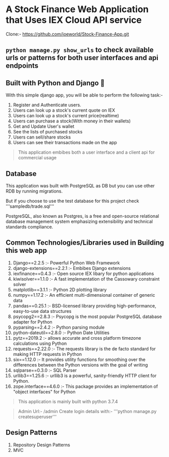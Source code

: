 # A Stock Finance Web Application that Uses IEX Cloud API service

Clone:- https://github.com/joeworld/Stock-Finance-App.git

## ```python manage.py show_urls``` to check available urls or patterns for both user interfaces and api endpoints

## Built with Python and Django :sparkling_heart:

With this simple django app, you will be able to perform the following task:-

1. Register and Authenticate users.
2. Users can look up a stock's current quote on IEX
3. Users can look up a stock's current price(realtime)
4. Users can purchase a stock(With money in their wallets)
5. Get and Update User's wallet
6. See the lists of purchased stocks
7. Users can sell/share stocks
8. Users can see their transactions made on the app

> This application embibes both a user interface and a client api for commercial usage

## Database

This application was built with PostgreSQL as DB but you can use other RDB by running migrations.

But if you choose to use the test database for this project check '''sampledb/trade.sql'''

PostgreSQL, also known as Postgres, is a free and open-source relational database management system emphasizing extensibility and technical standards compliance.

## Common Technologies/Libraries used in Building this web app

1. Django==2.2.5 :- Powerful Python Web Framework
2. django-extensions==2.2.1 :- Embibes Django extensions
3. iexfinance==0.4.3 :- Open source IEX libary for python applications
4. kiwisolver==1.1.0 :- A fast implementation of the Cassowary constraint solver
5. matplotlib==3.1.1 :- Python 2D plotting library
6. numpy==1.17.2 :- An efficient multi-dimensional container of generic data
7. pandas==0.25.1 :- BSD-licensed library providing high-performance, easy-to-use data structures
8. psycopg2==2.8.3 :- Psycopg is the most popular PostgreSQL database adapter for Python
9. pyparsing==2.4.2 :- Python parsing module
10. python-dateutil==2.8.0 :- Python Date Utilities
11. pytz==2019.2 :- allows accurate and cross platform timezone calculations using Python
12. requests==2.22.0 :- The requests library is the de facto standard for making HTTP requests in Python
13. six==1.12.0 :- It provides utility functions for smoothing over the differences between the Python versions with the goal of writing
14. sqlparse==0.3.0 :- SQL Parser
15. urllib3==1.25.6 :- urllib3 is a powerful, sanity-friendly HTTP client for Python.
16. zope.interface==4.6.0 :- This package provides an implementation of "object interfaces" for Python

> This application is mainly built with python 3.7.4

> Admin Url:- /admin
> Create login details with:- '''python manage.py createsuperuser'''

## Design Patterns

1. Repository Design Patterns
2. MVC